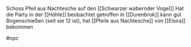 Schoss Pfeil aus Nachtesche auf den [[Schwarzer wabernder Vogel]]
Hat die Party in der [[Höhle]] beobachtet
getroffen in [[Durenbrok]]
kann gut Bogenschießen (seit sie 12 ist), hat [[Pfeile aus Nachtesche]] von [[Elsira]] bekommen

#npc 